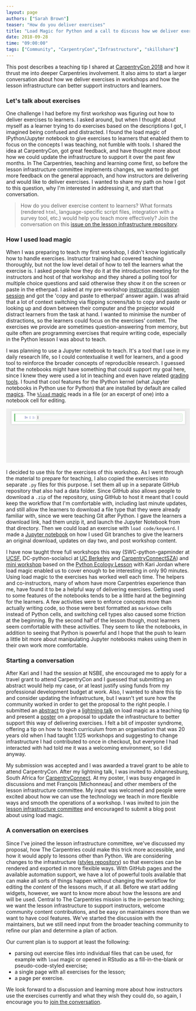 ```yaml
---
layout: page
authors: ["Sarah Brown"]
teaser: "How do you deliver exercises"
title: "Load Magic for Python and a call to discuss how we deliver exercises to learners"
date: 2018-09-28
time: "09:00:00"
tags: ["Community", "CarpentryCon","Infrastructure", "skillshare"]
---
```


This post describes a teaching tip I shared at [CarpentryCon 2018](https://carpentrycon.org/) and how it thrust me into deeper Carpentries involvement. It also aims to start a larger conversation about how we deliver exercises in workshops and how the lesson infrastructure can better support instructors and learners.  

### Let's talk about exercises

One challenge I had before my first workshop was figuring out how to deliver exercises to learners. I asked around, but when I thought about myself as a learner trying to do exercises based on the descriptions I got, I imagined being confused and distracted. I found the load magic of IPython/Jupyter notebook to give exercises to learners that enabled them to focus on the concepts I was teaching, not fumble with tools. I shared the idea at CarpentryCon, got great feedback, and have thought more about how we could update the infrastructure to support it over the past few months. In The Carpentries, teaching and learning come first, so before the lesson infrastructure committee implements changes, we wanted to get more feedback on the general approach, and how instructors are delivering and would like to deliver exercises. I wanted to share my path on how I got to this question, why I'm interested in addressing it, and start that conversation.

> How do you deliver exercise content to learners?  What formats (rendered `html`, language-specific script files, integration with a survey tool, etc.) would help you teach more effectively? Join the conversation on this [issue on the lesson infrastructure repository](https://github.com/carpentries/lesson-infrastructure/issues/22).

### How I used load magic

When I was preparing to teach my first workshop, I didn't know logistically how to handle exercises. Instructor training had covered teaching thoroughly, but not the low level detail of how to tell the learners what the exercise is. I asked people how they do it at the introduction meeting for the instructors and host of that workshop and they shared a polling tool for multiple choice questions and said otherwise they show it on the screen or paste in the etherpad. I asked at my pre-workshop [instructor discussion session](https://pad.carpentries.org/instructor-discussion) and got the 'copy and paste to etherpad' answer again. I was afraid that a lot of context switching via flipping screens/tab to copy and paste or looking up and down between their computer and the projector would  distract learners from the task at hand. I wanted to minimise the number of distractions, so the learners could focus on the exercises' content. The exercises we provide are sometimes question-answering from memory, but quite often are programming exercises that require writing code, especially in the Python lesson I was about to teach.

I was planning to use a Jupyter notebook to teach. It's a tool that I use in my daily research life, so I could contextualise it well for learners, and a good tool to reinforce the broader concepts of reproducible research. I guessed that the notebooks might have something that could support my goal here, since I knew they were used a lot in teaching and even have related [grading tools](https://nbgrader.readthedocs.io/en/stable/). I found that cool features for the IPython kernel (what Jupyter notebooks in Python use for Python) that are installed by default are called [magics](https://ipython.readthedocs.io/en/stable/interactive/magics.html). The [`%load` magic](https://ipython.readthedocs.io/en/stable/interactive/magics.html#magic-load) reads in a file (or an excerpt of one) into a notebook cell for editing.  

![load magic animation](/images/load_magic.gif)

I decided to use this for the exercises of this workshop. As I went through the material to prepare for teaching, I also copied the exercises into separate `.py` files for this purpose. I set them all up in a separate GitHub repository that also had a data folder. Since GitHub also allows people to download a `.zip` of the repository, using GitHub to host it meant that I could keep the workflow that I'm comfortable with, including last minute updates, and still allow the learners to download a file type that they were already familiar with, since we were teaching Git after Python. I gave the learners a download link, had them unzip it, and launch the Jupyter Notebook from that directory. Then we could load an exercise with `load code/keyword`. I made a [Jupyter notebook](https://github.com/brownsarahm/python-novice-gapminder-files/blob/master/instructor_resources/create_workshop_branch.ipynb) on how I used Git branches to give the learners an original download, updates on day two, and post workshop content.

I have now taught three full workshops this way (SWC-python-gapminder at [UCSF](https://gboushey.github.io/2017-03-10-UCSF-Python/), DC-python-socialsci at [UC Berkeley](https://brownsarahm.github.io/2018-06-13-afog/) and [CarpentryConnectSZA](https://tenet-rccpii.github.io/2018-09-03-CarpentryConnect-JHB-Social-Sciences/)) and [mini workshop](https://kariljordan.github.io/2018-03-22-NSBE/) based on the [Python Ecology Lesson](http://brownsarahm.github.io/python-ecology-mini/) with Kari Jordan where load magic enabled us to cover enough to be interesting in only 90 minutes. Using load magic to the exercises has worked well each time. The helpers and co-instructors, many of whom have more Carpentries experience than me, have found it to be a helpful way of delivering exercises. Getting used to some features of the notebooks tends to be a little hard at the beginning for the learners. A few activities were to enforce concepts more than actually writing code, so those were best formatted as `markdown` cells instead of Python cells, and switching cell types also caused some friction at the beginning. By the second half of the lesson though, most learners seem comfortable with these activities. They seem to like the notebooks, in addition to seeing that Python is powerful and I hope that the push to learn a little bit more about manipulating Jupyter notebooks makes using them in their own work more comfortable.  

### Starting a conversation

After Kari and I had the session at NSBE, she encouraged me to apply for a travel grant to attend CarpentryCon and I guessed that submitting an abstract would help my case, or at least justify using funds from my professional development budget at work. Also, I wanted to share this tip and consider updating the infrastructure, but I wasn't yet sure how the community worked in order to get the proposal to the right people. I submitted an [abstract](https://github.com/carpentries/carpentrycon/blob/master/Sessions/2018-05-30/08-Lightning-Talks-Session-2/4-abstract-sarah-brown.md) to give a [lightning talk](https://github.com/carpentries/carpentrycon/blob/master/Sessions/2018-05-30/08-Lightning-Talks-Session-2/brown-slides.pdf) on load magic as a teaching tip and present a [poster](https://github.com/carpentries/carpentrycon/blob/master/Sessions/2018-05-30/08-Lightning-Talks-Session-2/brown-poster.pdf) on a proposal to update the infrastructure to better support this way of delivering exercises. I felt a bit of imposter syndrome, offering a tip on how to teach curriculum from an organisation that was 20 years old when I had taught 1.125 workshops and suggesting to change infrastructure I had contributed to once in checkout, but everyone I had interacted with had told me it was a welcoming environment, so I did anyway.

My submission was accepted and I was awarded a travel grant to be able to attend CarpentryCon. After my lightning talk, I was invited to Johannesburg, South Africa for [CarpentryConnect](http://carpentryconnectza.org/). At my poster, I was busy engaged in discussions and met François [Michonneau] and other members of the lesson infrastructure committee. My input was welcomed and people were excited about how we can use the technology we teach in more flexible ways and smooth the operations of a workshop. I was invited to join the [lesson infrastructure committee](https://carpentries.org/lesson-infra/) and encouraged to submit a blog post about using load magic.   


### A conversation on exercises

Since I've joined the lesson infrastructure committee, we've discussed my proposal, how The Carpentries could make this trick more accessible, and how it would apply to lessons other than Python. We are considering changes to the infrastructure ([styles repository](https://github.com/carpentries/styles)) so that exercises can be rendered and exported in more flexible ways. With GitHub pages and the available automation support, we have a lot of powerful tools available that can make all sorts of things happen without changing the workflow for editing the _content_ of the lessons much, if at all. Before we start adding widgets, however, we want to know more about how the lessons are and will be used. Central to The Carpentries mission is the in-person teaching; we want the lesson infrastructure to support instructors, welcome community content contributions, and be easy on maintainers more than we want to have cool features. We've started the discussion with the maintainers, but we still need input from the broader teaching community to refine our plan and determine a plan of action.

Our current plan is to support at least the following:   
 - parsing out exercise files into individual files that can be used, for example with `load` magic or opened in RStudio as a fill-in-the-blank or pseudo-code-styled exercise;
 - a single page with all exercises for the lesson;
 - a page per exercise.

We look forward to a discussion and learning more about how instructors use the exercises currently and what they wish they could do, so again, I encourage you to [join the conversation](https://github.com/carpentries/lesson-infrastructure/issues/22).

